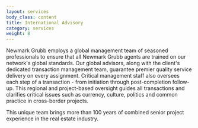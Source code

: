 ```yaml
---
layout: services
body_class: content
title: International Advisory
category: services
weight: 8
---
```

Newmark Grubb employs a global management team of seasoned professionals to ensure that all Newmark Grubb agents are trained on our network's global standards. Our global advisors, along with the client's dedicated transaction management team, guarantee premier quality service delivery on every assignment. Critical management staff also oversees each step of a transaction - from initiation through post-completion follow-up. This regional and project-based oversight guides all transactions and clarifies critical issues such as currency, culture, politics and common practice in cross-border projects.

This unique team brings more than 100 years of combined senior project experience in the real estate industry.

